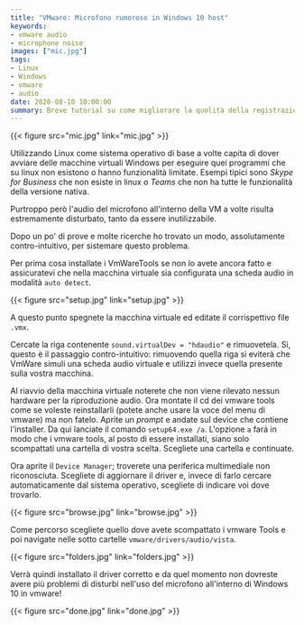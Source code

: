 ```yaml
---
title: "VMware: Microfono rumoroso in Windows 10 host"
keywords: 
- vmware audio
- microphone noise
images: ["mic.jpg"]
tags:
- Linux
- Windows
- vmware
- audio
date: 2020-08-10 10:00:00
summary: Breve tutorial su come migliorare la quolità della registrazione dal micorfono in una Virtual Machine vmware Windows 10.
---
```


{{< figure src="mic.jpg" link="mic.jpg" >}}

Utilizzando Linux come sistema operativo di base a volte capita di dover avviare delle macchine virtuali Windows per eseguire quei programmi che su linux non esistono o hanno funzionalità limitate.
Esempi tipici sono *Skype for Business* che non esiste in linux o *Teams* che non ha tutte le funzionalità della versione nativa.

Purtroppo però l'audio del microfono all'interno della VM a volte risulta estremamente disturbato, tanto da essere inutilizzabile.

Dopo un po' di prove e molte ricerche ho trovato un modo, assolutamente contro-intuitivo, per sistemare questo problema.

Per prima cosa installate i VmWareTools se non lo avete ancora fatto e assicuratevi che nella macchina virtuale sia configurata una scheda audio in modalità `auto detect`.

{{< figure src="setup.jpg" link="setup.jpg" >}}

A questo punto spegnete la macchina virtuale ed editate il corrispettivo file `.vmx`.

Cercate la riga contenente `sound.virtualDev = "hdaudio"` e rimuovetela. Sì, questo è il passaggio contro-intuitivo: rimuovendo quella riga si eviterà che VmWare simuli una scheda audio virtuale e utilizzi invece quella presente sulla vostra macchina.

Al riavvio della macchina virtuale noterete che non viene rilevato nessun hardware per la riproduzione audio. 
Ora montate il cd dei vmware tools come se voleste reinstallarli (potete anche usare la voce del menu di vmware) ma non fatelo. Aprite un _prompt_ e andate sul device che contiene l'installer. Da qui lanciate il comando `setup64.exe /a`. L'opzione `a` fará in modo che i vmware tools, al posto di essere installati, siano solo scompattati una cartella di vostra scelta. Scegliete una cartella e continuate.

Ora aprite il `Device Manager`; troverete una periferica multimediale non riconosciuta. Scegliete di aggiornare il driver e, invece di farlo cercare automaticamente dal sistema operativo, scegliete di indicare voi dove trovarlo. 

{{< figure src="browse.jpg" link="browse.jpg" >}}

Come percorso scegliete quello dove avete scompattato i vmware Tools e poi navigate nelle sotto cartelle `vmware/drivers/audio/vista`.

{{< figure src="folders.jpg" link="folders.jpg" >}}

Verrà quindi installato il driver corretto e da quel momento non dovreste avere più problemi di disturbi nell'uso del microfono all'interno di Windows 10 in vmware!

{{< figure src="done.jpg" link="done.jpg" >}}

